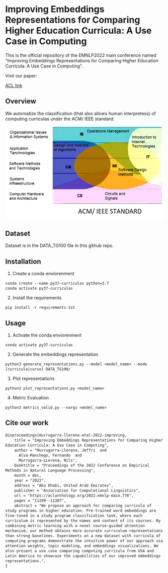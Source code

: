 # Improving Embeddings Representations for Comparing Higher Education Curricula: A Use Case in Computing

This is the official repository of the EMNLP2022 main conference named "Improving Embeddings Representations for Comparing Higher Education Curricula: A Use Case in Computing".

Visit our paper:

[ACL link](https://aclanthology.org/2022.emnlp-main.776/) 

## Overview

We automatize the classification (that also allows human interpretess) of computing curriculas under the ACM/ IEEE standard.

![Key Idea](key_idea.png)

## Dataset

Dataset is in the DATA_TG100 file in this github repo.

## Installation

1. Create a conda enviorenment

```
conda create --name py37-curriculas python=3.7
conda activate py37-curriculas
```

2. Install the requirements

```
pip install -r requirements.txt
```


## Usage

1. Activate the conda enviorenment

```
conda activate py37-curriculas
```

2. Generate the embeddings representation

```
python3 generate_representations.py --model <model_name> --mode [curricula|curso] DATA_TG100/
```

3. Plot representations

```
python3 plot_representations.py <model_name>
```

4. Metric Evaluation

```
python3 metrics_valid.py --nargs <model_name>
```




## Cite our work

```
@inproceedings{murrugarra-llerena-etal-2022-improving,
    title = "Improving Embeddings Representations for Comparing Higher Education Curricula: A Use Case in Computing",
    author = "Murrugarra-Llerena, Jeffri  and
      Alva-Manchego, Fernando  and
      Murrugarra-LLerena, Nils",
    booktitle = "Proceedings of the 2022 Conference on Empirical Methods in Natural Language Processing",
    month = dec,
    year = "2022",
    address = "Abu Dhabi, United Arab Emirates",
    publisher = "Association for Computational Linguistics",
    url = "https://aclanthology.org/2022.emnlp-main.776",
    pages = "11299--11307",
    abstract = "We propose an approach for comparing curricula of study programs in higher education. Pre-trained word embeddings are fine-tuned in a study program classification task, where each curriculum is represented by the names and content of its courses. By combining metric learning with a novel course-guided attention mechanism, our method obtains more accurate curriculum representations than strong baselines. Experiments on a new dataset with curricula of computing programs demonstrate the intuitive power of our approach via attention weights, topic modeling, and embeddings visualizations. We also present a use case comparing computing curricula from USA and Latin America to showcase the capabilities of our improved embeddings representations.",
}

```
